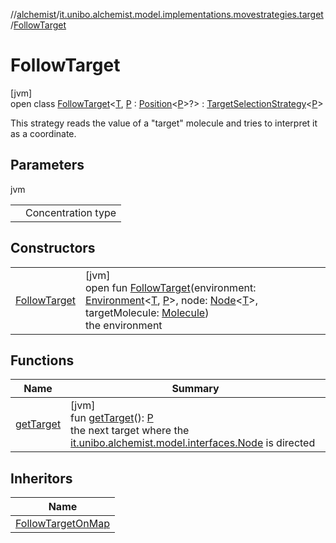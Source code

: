 //[alchemist](../../../index.md)/[it.unibo.alchemist.model.implementations.movestrategies.target](../index.md)/[FollowTarget](index.md)

# FollowTarget

[jvm]\
open class [FollowTarget](index.md)<[T](index.md), [P](index.md) : [Position](../../it.unibo.alchemist.model.interfaces/-position/index.md)<[P](../../it.unibo.alchemist.model.implementations.layers/-uniform-layer/index.md)>?> : [TargetSelectionStrategy](../../it.unibo.alchemist.model.interfaces.movestrategies/-target-selection-strategy/index.md)<[P](../../it.unibo.alchemist.model.implementations.layers/-uniform-layer/index.md)> 

This strategy reads the value of a "target" molecule and tries to interpret it as a coordinate.

## Parameters

jvm

| | |
|---|---|
| <T> | Concentration type |

## Constructors

| | |
|---|---|
| [FollowTarget](-follow-target.md) | [jvm]<br>open fun [FollowTarget](-follow-target.md)(environment: [Environment](../../it.unibo.alchemist.model.interfaces/-environment/index.md)<[T](../../it.unibo.alchemist.model.implementations.layers/-uniform-layer/index.md), [P](../../it.unibo.alchemist.model.implementations.layers/-uniform-layer/index.md)>, node: [Node](../../it.unibo.alchemist.model.interfaces/-node/index.md)<[T](../../it.unibo.alchemist.model.implementations.layers/-uniform-layer/index.md)>, targetMolecule: [Molecule](../../it.unibo.alchemist.model.interfaces/-molecule/index.md))<br>the environment |

## Functions

| Name | Summary |
|---|---|
| [getTarget](get-target.md) | [jvm]<br>fun [getTarget](get-target.md)(): [P](../../it.unibo.alchemist.model.implementations.layers/-uniform-layer/index.md)<br>the next target where the [it.unibo.alchemist.model.interfaces.Node](../../it.unibo.alchemist.model.interfaces/-node/index.md) is directed |

## Inheritors

| Name |
|---|
| [FollowTargetOnMap](../-follow-target-on-map/index.md) |
